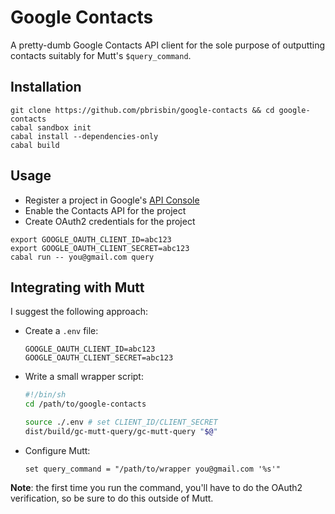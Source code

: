 # Google Contacts

A pretty-dumb Google Contacts API client for the sole purpose of outputting
contacts suitably for Mutt's `$query_command`.

## Installation

```
git clone https://github.com/pbrisbin/google-contacts && cd google-contacts
cabal sandbox init
cabal install --dependencies-only
cabal build
```

## Usage

- Register a project in Google's [API Console][console]
- Enable the Contacts API for the project
- Create OAuth2 credentials for the project

[console]: https://code.google.com/apis/console#access

```
export GOOGLE_OAUTH_CLIENT_ID=abc123
export GOOGLE_OAUTH_CLIENT_SECRET=abc123
cabal run -- you@gmail.com query
```

## Integrating with Mutt

I suggest the following approach:

- Create a `.env` file:

  ```
  GOOGLE_OAUTH_CLIENT_ID=abc123
  GOOGLE_OAUTH_CLIENT_SECRET=abc123
  ```

- Write a small wrapper script:

  ```sh
  #!/bin/sh
  cd /path/to/google-contacts

  source ./.env # set CLIENT_ID/CLIENT_SECRET
  dist/build/gc-mutt-query/gc-mutt-query "$@"
  ```

- Configure Mutt:

  ```
  set query_command = "/path/to/wrapper you@gmail.com '%s'"
  ```

**Note**: the first time you run the command, you'll have to do the OAuth2
verification, so be sure to do this outside of Mutt.
